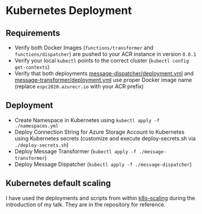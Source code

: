# Kubernetes Deployment

## Requirements

- Verify both Docker Images (`functions/transformer` and `functions/dispatcher`) are pushed to your ACR instance in version `0.0.1`
- Verify your local `kubectl` points to the correct cluster (`kubectl config get-contexts`)
- Verify that both deployments [message-dispatcher/deployment.yml](message-dispatcher/deployment.yml) and [message-transformer/deployment.yml](message-transformer/deployment.yml) use proper Docker image name (replace `espc2020.azurecr.io` with your ACR prefix)

## Deployment

- Create Namespace in Kubernetes using `kubectl apply -f ./namespaces.yml`
- Deploy Connection String for Azure Storage Account to Kubernetes using Kubernetes secrets (customize and execute deploy-secrets.sh via `./deploy-secrets.sh`)
- Deploy Message Transformer (`kubectl apply -f ./message-transformer`)
- Deploy Message Dispatcher (`kubectl apply -f ./message-dispatcher`)

## Kubernetes default scaling

I have used the deployments and scripts from within [k8s-scaling](k8s-scaling) during the introduction of my talk. They are in the repository for reference.
